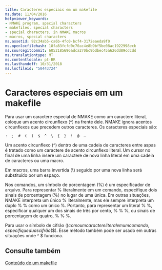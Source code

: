```yaml
---
title: Caracteres especiais em um makefile
ms.date: 11/04/2016
helpviewer_keywords:
- NMAKE program, special characters
- makefiles, special characters
- special characters, in NMAKE macros
- macros, special characters
ms.assetid: 92c34ab5-ca6b-4fc0-bcf4-3172eaeda9f0
ms.openlocfilehash: 18fa83fcfd0c70ac4e8b9bf5be08ac1922998ecb
ms.sourcegitcommit: 6052185696adca270bc9bdbec45a626dd89cdcdd
ms.translationtype: MT
ms.contentlocale: pt-BR
ms.lasthandoff: 10/31/2018
ms.locfileid: "50443724"
---
```

# <a name="special-characters-in-a-makefile"></a>Caracteres especiais em um makefile

Para usar um caractere especial de NMAKE como um caractere literal, coloque um acento circunflexo (^) na frente dele. NMAKE ignora acentos circunflexos que precedem outros caracteres. Os caracteres especiais são:

`:  ;  #  (  )  $  ^  \  {  }  !  @  —`

Um acento circunflexo (^) dentro de uma cadeia de caracteres entre aspas é tratado como um caractere de acento circunflexo literal. Um cursor no final de uma linha insere um caractere de nova linha literal em uma cadeia de caracteres ou uma macro.

Em macros, uma barra invertida (\\) seguido por uma nova linha será substituído por um espaço.

Nos comandos, um símbolo de porcentagem (%) é um especificador de arquivo. Para representar % literalmente em um comando, especifique dois sinais de porcentagem (%) no lugar de uma única. Em outras situações, NMAKE interpreta um único % literalmente, mas ele sempre interpreta um duplo % % como um único %. Portanto, para representar um literal % %, especificar qualquer um dos sinais de três por cento, % % %, ou sinais de porcentagem de quatro, % % %.

Para usar o símbolo de cifrão ($) como um caractere literal em um comando, especifique duas cifrão ($$). Esse método também pode ser usado em outras situações onde ^ $ funciona.

## <a name="see-also"></a>Consulte também

[Conteúdo de um makefile](../build/contents-of-a-makefile.md)